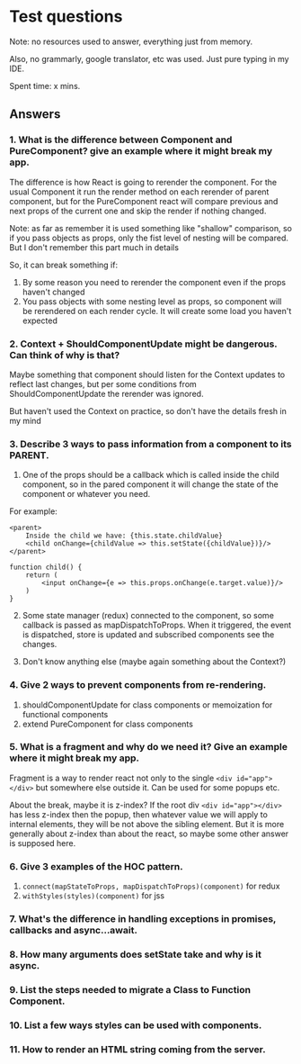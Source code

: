 # Test questions

Note: no resources used to answer, everything just from memory. 

Also, no grammarly, google translator, etc was used. Just pure typing in my IDE. 

Spent time: x mins.

## Answers

### 1. What is the difference between Component and PureComponent? give an example where it might break my app. 

The difference is how React is going to rerender the component. For the usual Component it run the render method on each rerender of parent component, but for the PureComponent react will compare previous and next props of the current one and skip the render if nothing changed. 

Note: as far as remember it is used something like "shallow" comparison, so if you pass objects as props, only the fist level of nesting will be compared. But I don't remember this part much in details

So, it can break something if:

1. By some reason you need to rerender the component even if the props haven't changed
2. You pass objects with some nesting level as props, so component will be rerendered on each render cycle. It will create some load you haven't expected

### 2. Context + ShouldComponentUpdate might be dangerous. Can think of why is that? 

Maybe something that component should listen for the Context updates to reflect last changes, but per some conditions from ShouldComponentUpdate the rerender was ignored. 

But haven't used the Context on practice, so don't have the details fresh in my mind

### 3. Describe 3 ways to pass information from a component to its PARENT. 

1. One of the props should be a callback which is called inside the child component, so in the pared component it will change the state of the component or whatever you need. 

For example:

```
<parent>
    Inside the child we have: {this.state.childValue}
    <child onChange={childValue => this.setState({childValue})}/>
</parent>
```

```
function child() {
    return (
        <input onChange={e => this.props.onChange(e.target.value)}/>
    )
}
```

2. Some state manager (redux) connected to the component, so some callback is passed as mapDispatchToProps. When it triggered, the event is dispatched, store is updated and subscribed components see the changes.

3. Don't know anything else (maybe again something about the Context?)

### 4. Give 2 ways to prevent components from re-rendering. 

1. shouldComponentUpdate for class components or memoization for functional components
2. extend PureComponent for class components

### 5. What is a fragment and why do we need it? Give an example where it might break my app. 

Fragment is a way to render react not only to the single `<div id="app"></div>` but somewhere else outside it. Can be used for some popups etc.

About the break, maybe it is z-index? If the root div `<div id="app"></div>` has less z-index then the popup, then whatever value we will apply to internal elements, they will be not above the sibling element. But it is more generally about z-index than about the react, so maybe some other answer is supposed here.

### 6. Give 3 examples of the HOC pattern. 

1. `connect(mapStateToProps, mapDispatchToProps)(component)` for redux
2. `withStyles(styles)(component)` for jss

### 7. What's the difference in handling exceptions in promises, callbacks and async...await. 
### 8. How many arguments does setState take and why is it async. 
### 9. List the steps needed to migrate a Class to Function Component. 
### 10. List a few ways styles can be used with components. 
### 11. How to render an HTML string coming from the server.

